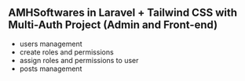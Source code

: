 ## AMHSoftwares in Laravel + Tailwind CSS with Multi-Auth Project (Admin and Front-end)
- users management
- create roles and permissions
- assign roles and permissions to user
- posts management
